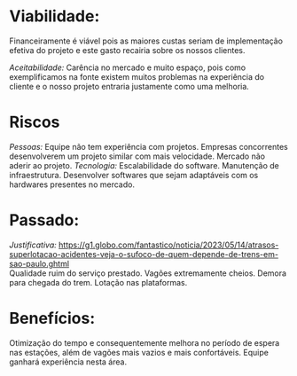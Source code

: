 # Viabilidade:

Financeiramente é viável pois as maiores custas seriam de implementação efetiva do projeto e este gasto recairia sobre os nossos clientes.



*Aceitabilidade:* Carência no mercado e muito espaço, pois como exemplificamos na fonte existem muitos problemas na experiência do cliente e o nosso projeto entraria justamente como uma melhoria.



# Riscos

*Pessoas:* Equipe não tem experiência com projetos. Empresas concorrentes desenvolverem um projeto similar com mais velocidade. Mercado não aderir ao projeto.
*Tecnologia:* Escalabilidade do software. Manutenção de infraestrutura. Desenvolver softwares que sejam adaptáveis com os hardwares presentes no mercado.


# Passado:
*Justificativa:* https://g1.globo.com/fantastico/noticia/2023/05/14/atrasos-superlotacao-acidentes-veja-o-sufoco-de-quem-depende-de-trens-em-sao-paulo.ghtml   
Qualidade ruim do serviço prestado. Vagões extremamente cheios. Demora para chegada do trem. Lotação nas plataformas.

# Benefícios: 
Otimização do tempo e consequentemente melhora no período de espera nas estações, além de vagões mais vazios e mais confortáveis. 
Equipe ganhará experiência nesta área.
